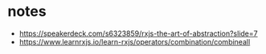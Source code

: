 # notes
- https://speakerdeck.com/s6323859/rxjs-the-art-of-abstraction?slide=7
- https://www.learnrxjs.io/learn-rxjs/operators/combination/combineall
